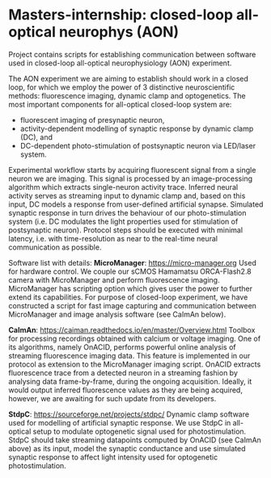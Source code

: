 # Masters-internship: closed-loop all-optical neurophys (AON)
Project contains scripts for establishing communication between software used in closed-loop all-optical neurophysiology (AON) experiment.

The AON experiment we are aiming to establish should work in a closed loop, for which we employ the power of 3 distinctive neuroscientific methods: fluorescence imaging, dynamic clamp and optogenetics. The most important components for all-optical closed-loop system are:
* fluorescent imaging of presynaptic neuron,
* activity-dependent modelling of synaptic response by dynamic clamp (DC), and
* DC-dependent photo-stimulation of postsynaptic neuron via LED/laser system. 

Experimental workflow starts by acquiring fluorescent signal from a single neuron we are imaging. This signal is processed by an image-processing algorithm which extracts single-neuron activity trace. Inferred neural activity serves as streaming input to dynamic clamp and, based on this input, DC models a response from user-defined artificial synapse. Simulated synaptic response in turn drives the behaviour of our photo-stimulation system (i.e. DC modulates the light properties used for stimulation of postsynaptic neuron). Protocol steps should be executed with minimal latency, i.e. with time-resolution as near to the real-time neural communication as possible.

Software list with details:
**MicroManager**: https://micro-manager.org
Used for hardware control. We couple our sCMOS Hamamatsu ORCA-Flash2.8 camera with MicroManager and perform fluorescence imaging. MicroManager has scripting option which gives user the power to further extend its capabilities. For purpose of closed-loop experiment, we have constructed a script for fast image capturing and communication between MicroManager and image analysis software (see CaImAn below).

**CaImAn**: https://caiman.readthedocs.io/en/master/Overview.html
Toolbox for processing recordings obtained with calcium or voltage imaging. One of its algorithms, namely OnACID, performs powerful online analysis of streaming fluorescence imaging data. This feature is implemented in our protocol as extension to the MicroManager imaging script. OnACID extracts fluorescence trace from a detected neuron in a streaming fashion by analysing data frame-by-frame, during the ongoing acquisition. Ideally, it would output inferred fluorescence values as they are being acquired, however, we are awaiting for such update from its developers.

**StdpC**: https://sourceforge.net/projects/stdpc/
Dynamic clamp software used for modelling of artificial synaptic response. We use StdpC in all-optical setup to modulate optogenetic signal used for photostimulation. StdpC should take streaming datapoints computed by OnACID (see CaImAn above) as its input, model the synaptic conductance and use simulated synaptic response to affect light intensity used for optogenetic photostimulation.
